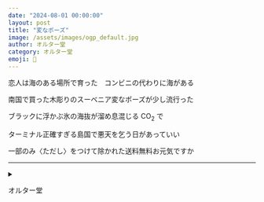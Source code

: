 ```yaml
---
date: "2024-08-01 00:00:00"
layout: post
title: "変なポーズ"
image: /assets/images/ogp_default.jpg
author: オルター堂
category: オルター堂
emoji: 🎸
---
```


<div class="tanka-area"><div class="tanka">
<p>恋人は海のある場所で育った　コンビニの代わりに海がある</p>

<p>南国で買った木彫りのスーベニア変なポーズが少し流行った</p>

<p>ブラックに浮かぶ氷の海抜が溜め息混じる CO<sub>2</sub> で</p>

<p>ターミナル正確すぎる島国で悪天を乞う日があっていい</p>

<p>一部のみ〈ただし〉をつけて除かれた送料無料お元気ですか</p>

</div></div>

---

<details><summary></summary>
恋人は海のある場所で育った　コンビニの代わりに海がある<br/>
南国で買った木彫りのスーベニア変なポーズが少し流行った<br/>
ブラックに浮かぶ氷の海抜が溜め息混じるCO<sub>2</sub>で<br/>
ターミナル正確すぎる島国で悪天を乞う日があっていい<br/>
一部のみ〈ただし〉をつけて除かれた送料無料お元気ですか<br/>
<br/>

</details>

オルター堂
